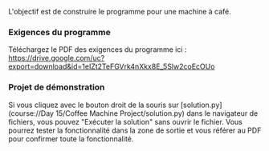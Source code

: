 L'objectif est de construire le programme pour une machine à café.

### Exigences du programme
Téléchargez le PDF des exigences du programme ici :
https://drive.google.com/uc?export=download&id=1eIZt2TeFGVrk4nXkx8E_5Slw2coEcOUo

### Projet de démonstration
Si vous cliquez avec le bouton droit de la souris sur [solution.py](course://Day 15/Coffee Machine Project/solution.py) dans le navigateur de fichiers, vous pouvez "Exécuter la solution" sans ouvrir le fichier. Vous pourrez tester la fonctionnalité dans la zone de sortie et vous référer au PDF pour confirmer toute la fonctionnalité.